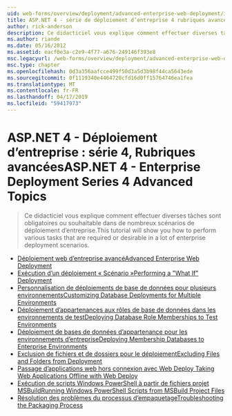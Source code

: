```yaml
---
uid: web-forms/overview/deployment/advanced-enterprise-web-deployment/index
title: ASP.NET 4 - série de déploiement d’entreprise 4 rubriques avancées | Microsoft Docs
author: rick-anderson
description: Ce didacticiel vous explique comment effectuer diverses tâches sont obligatoires ou souhaitable dans de nombreux scénarios de déploiement d’entreprise.
ms.author: riande
ms.date: 05/16/2012
ms.assetid: eacf0e3a-c2e9-4f77-a676-249146f393e8
msc.legacyurl: /web-forms/overview/deployment/advanced-enterprise-web-deployment
msc.type: chapter
ms.openlocfilehash: 0d3a356aafcce499f50d3a5d3b98f44ca5643ede
ms.sourcegitcommit: 0f1119340e4464720cfd16d0ff15764746ea1fea
ms.translationtype: MT
ms.contentlocale: fr-FR
ms.lasthandoff: 04/17/2019
ms.locfileid: "59417973"
---
```

# <a name="aspnet-4---enterprise-deployment-series-4-advanced-topics"></a><span data-ttu-id="66e28-103">ASP.NET 4 - Déploiement d’entreprise : série 4, Rubriques avancées</span><span class="sxs-lookup"><span data-stu-id="66e28-103">ASP.NET 4 - Enterprise Deployment Series 4 Advanced Topics</span></span>

> <span data-ttu-id="66e28-104">Ce didacticiel vous explique comment effectuer diverses tâches sont obligatoires ou souhaitable dans de nombreux scénarios de déploiement d’entreprise.</span><span class="sxs-lookup"><span data-stu-id="66e28-104">This tutorial will show you how to perform various tasks that are required or desirable in a lot of enterprise deployment scenarios.</span></span>


- [<span data-ttu-id="66e28-105">Déploiement web d’entreprise avancé</span><span class="sxs-lookup"><span data-stu-id="66e28-105">Advanced Enterprise Web Deployment</span></span>](advanced-enterprise-web-deployment.md)
- [<span data-ttu-id="66e28-106">Exécution d’un déploiement « Scénario »</span><span class="sxs-lookup"><span data-stu-id="66e28-106">Performing a "What If" Deployment</span></span>](performing-a-what-if-deployment.md)
- [<span data-ttu-id="66e28-107">Personnalisation de déploiements de base de données pour plusieurs environnements</span><span class="sxs-lookup"><span data-stu-id="66e28-107">Customizing Database Deployments for Multiple Environments</span></span>](customizing-database-deployments-for-multiple-environments.md)
- [<span data-ttu-id="66e28-108">Déploiement d’appartenances aux rôles de base de données dans les environnements de test</span><span class="sxs-lookup"><span data-stu-id="66e28-108">Deploying Database Role Memberships to Test Environments</span></span>](deploying-database-role-memberships-to-test-environments.md)
- [<span data-ttu-id="66e28-109">Déploiement de bases de données d’appartenance pour les environnements d’entreprise</span><span class="sxs-lookup"><span data-stu-id="66e28-109">Deploying Membership Databases to Enterprise Environments</span></span>](deploying-membership-databases-to-enterprise-environments.md)
- [<span data-ttu-id="66e28-110">Exclusion de fichiers et de dossiers pour le déploiement</span><span class="sxs-lookup"><span data-stu-id="66e28-110">Excluding Files and Folders from Deployment</span></span>](excluding-files-and-folders-from-deployment.md)
- [<span data-ttu-id="66e28-111">Passage d’applications web hors connexion avec Web Deploy </span><span class="sxs-lookup"><span data-stu-id="66e28-111">Taking Web Applications Offline with Web Deploy</span></span>](taking-web-applications-offline-with-web-deploy.md)
- [<span data-ttu-id="66e28-112">Exécution de scripts Windows PowerShell à partir de fichiers projet MSBuild</span><span class="sxs-lookup"><span data-stu-id="66e28-112">Running Windows PowerShell Scripts from MSBuild Project Files</span></span>](running-windows-powershell-scripts-from-msbuild-project-files.md)
- [<span data-ttu-id="66e28-113">Résolution des problèmes du processus d’empaquetage</span><span class="sxs-lookup"><span data-stu-id="66e28-113">Troubleshooting the Packaging Process</span></span>](troubleshooting-the-packaging-process.md)
